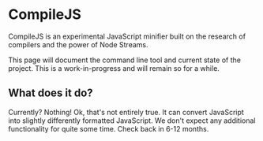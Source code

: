 # CompileJS
CompileJS is an experimental JavaScript minifier built on the research of compilers
and the power of Node Streams.

This page will document the command line tool and current state of the project.
This is a work-in-progress and will remain so for a while.

## What does it do?
Currently? Nothing! Ok, that's not entirely true. It can convert JavaScript into
slightly differently formatted JavaScript. We don't expect any additional
functionality for quite some time. Check back in 6-12 months.